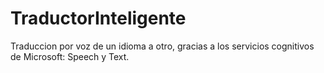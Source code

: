# TraductorInteligente
Traduccion por voz de un idioma a otro, gracias a los servicios cognitivos de Microsoft: Speech y Text.
